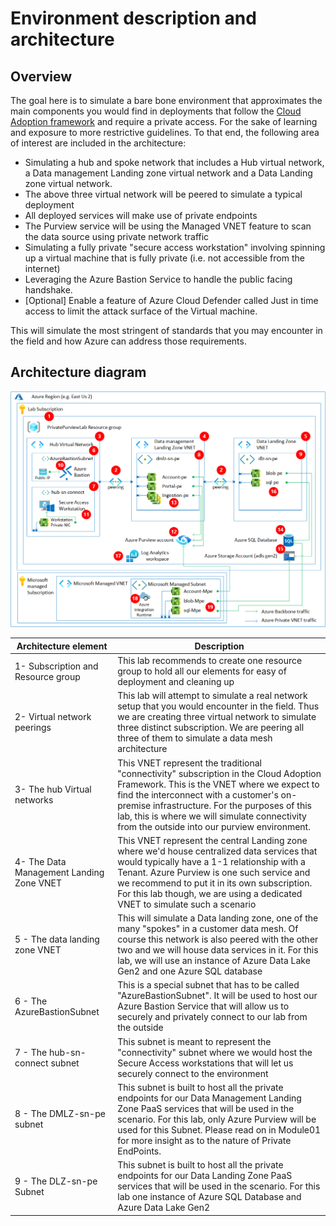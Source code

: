 # Environment description and architecture

## Overview

The goal here is to simulate a bare bone environment that approximates the main components you would find in deployments that follow the [Cloud Adoption framework](https://docs.microsoft.com/azure/cloud-adoption-framework/) and require a private access. For the sake of learning and exposure to more restrictive guidelines. To that end, the following area of interest are included in the architecture:

- Simulating a hub and spoke network that includes a Hub virtual network, a Data management Landing zone virtual network and a Data Landing zone virtual network.
- The above three virtual network will be peered to simulate a typical deployment
- All deployed services will make use of private endpoints
- The Purview service will be using the Managed VNET feature to scan the data source using private network traffic
- Simulating a fully private "secure access workstation" involving spinning up a virtual machine that is fully private (i.e. not accessible from the internet)
- Leveraging the Azure Bastion Service to handle the public facing handshake.
- [Optional] Enable a feature of Azure Cloud Defender called Just in time access to limit the attack surface of the Virtual machine.

This will simulate the most stringent of standards that you may encounter in the field and how Azure can address those requirements.

## Architecture diagram

![Architecture Diagram](../images/Module00-ArchitectureOverview.png)

| Architecture element  | Description |
| ------------- | ------------- |
| 1- Subscription and Resource group  | This lab recommends to create one resource group to hold all our elements for easy of deployment and cleaning up  |
| 2- Virtual network peerings  | This lab will attempt to simulate a real network setup that you would encounter in the field. Thus we are creating three virtual network to simulate three distinct subscription. We are peering all three of them to simulate a data mesh architecture |
| 3- The hub Virtual networks | This VNET represent the traditional "connectivity" subscription in the Cloud Adoption Framework. This is the VNET where we expect to find the interconnect with a customer's on-premise infrastructure. For the purposes of this lab, this is where we will simulate connectivity from the outside into our purview environment. |
| 4- The Data Management Landing Zone VNET | This VNET represent the central Landing zone where we'd house centralized data services that would typically have a 1-1 relationship with a Tenant. Azure Purview is one such service and we recommend to put it in its own subscription. For this lab though, we are using a dedicated VNET to simulate such a scenario |
| 5 - The data landing zone VNET| This will simulate a Data landing zone, one of the many "spokes" in a customer data mesh. Of course this network is also peered with the other two and we will house data services in it. For this lab, we will use an instance of Azure Data Lake Gen2 and one Azure SQL database |
| 6 - The AzureBastionSubnet| This is a special subnet that has to be called "AzureBastionSubnet". It will be used to host our Azure Bastion Service that will allow us to securely and privately connect to our lab from the outside |
| 7 - The hub-sn-connect subnet | This subnet is meant to represent the "connectivity" subnet where we would host the Secure Access workstations that will let us securely connect to the environment |
| 8 - The DMLZ-sn-pe subnet| This subnet is built to host all the private endpoints for our Data Management Landing Zone PaaS services that will be used in the scenario. For this lab, only Azure Purview will be used for this Subnet. Please read on in Module01 for more insight as to the nature of Private EndPoints. |
| 9 - The DLZ-sn-pe Subnet | This subnet is built to host all the private endpoints for our Data Landing Zone PaaS services that will be used in the scenario. For this lab one instance of Azure SQL Database and Azure Data Lake Gen2 |

